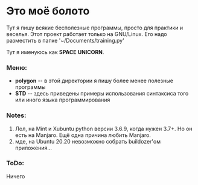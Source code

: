 # Это моё болото

Тут я пишу всякие бесполезные программы, просто для практики и веселья.
Этот проект работает только на GNU/Linux. Его надо разместить в папке
'~/Documents/training.py'

Тут я именуюсь как **SPACE UNICORN**.

### Меню:
  * **polygon** -- в этой директории я пишу более менее полезные программы
  * **STD** -- здесь приведены примеры использования синтаксиса того или 
               иного языка программирования
### Notes:
1) Лол, на Mint и Xubuntu python версии 3.6.9, когда нужен 3.7+. Но он есть 
на Manjaro. Ещё одна причина любить Manjaro.
2) мде, на Ubuntu 20.20 невозможно собрать buildozer'ом приложения...

### ToDo:
Ничего
